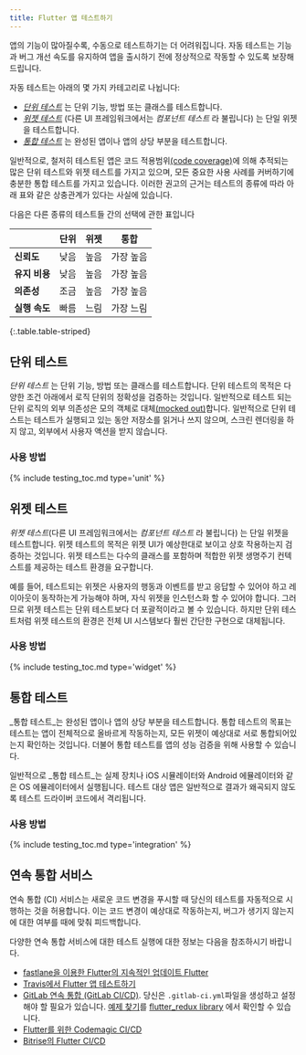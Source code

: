```yaml
---
title: Flutter 앱 테스트하기
---
```


앱의 기능이 많아질수록, 수동으로 테스트하기는 더 어려워집니다.
자동 테스트는 기능과 버그 개선 속도를 유지하여 앱을 출시하기 전에 정상적으로 작동할 수 있도록 보장해드립니다.

자동 테스트는 아래의 몇 가지 카테고리로 나뉩니다:

- [_단위 테스트_](#unit-tests) 는 단위 기능, 방법 또는 클래스를 테스트합니다.
- [_위젯 테스트_](#widget-tests) (다른 UI 프레임워크에서는 _컴포넌트 테스트_ 라 불립니다) 는 단일 위젯을 테스트합니다.
- [_통합 테스트_](#integration-tests) 는 완성된 앱이나 앱의 상당 부분을 테스트합니다.
  
일반적으로, 철저히 테스트된 앱은 코드 적용범위[(code coverage)](https://en.wikipedia.org/wiki/Code_coverage)에 의해 추적되는 많은 단위 테스트와 위젯 테스트를 가지고 있으며, 모든 중요한 사용 사례를 커버하기에 충분한 통합 테스트를 가지고 있습니다. 이러한 권고의 근거는 테스트의 종류에 따라 아래 표와 같은 상충관계가 있다는 사실에 있습니다.

 
다음은 다른 종류의 테스트들 간의 선택에 관한 표입니다

|                      | 단위   | 위젯 | 통합 |
|----------------------|--------|--------|-------------|
| **신뢰도**       | 낮음    | 높음 | 가장 높음     |
| **유지 비용** | 낮음    | 높음 | 가장 높음     |
| **의존성**     | 조금    | 높음   | 가장 높음        |
| **실행 속도**  | 빠름  | 느림 | 가장 느림     |
{:.table.table-striped}


## 단위 테스트

_단위 테스트_ 는 단위 기능, 방법 또는 클래스를 테스트합니다. 단위 테스트의 목적은 다양한 조건 아래에서 로직 단위의 정확성을 검증하는 것입니다.
일반적으로 테스트 되는 단위 로직의 외부 의존성은 모의 객체로 대체[(mocked out)](/cookbook/testing/mocking)합니다.
일반적으로 단위 테스트는 테스트가 실행되고 있는 동안 저장소를 읽거나 쓰지 않으며, 스크린 렌더링을 하지 않고, 외부에서 사용자 액션을 받지 않습니다.

### 사용 방법

{% include testing_toc.md type='unit' %} 

## 위젯 테스트

_위젯 테스트_(다른 UI 프레임워크에서는 _컴포넌트 테스트_ 라 불립니다) 는 단일 위젯을 테스트합니다. 위젯 테스트의 목적은 위젯 UI가 예상한대로 보이고 상호 작용하는지 검증하는 것입니다.
위젯 테스트는 다수의 클래스를 포함하며 적합한 위젯 생명주기 컨텍스트를 제공하는 테스트 환경을 요구합니다.

예를 들어, 테스트되는 위젯은 사용자의 행동과 이벤트를 받고 응답할 수 있어야 하고 레이아웃이 동작하는게 가능해야 하며, 자식 위젯을 인스턴스화 할 수 있어야 합니다.
그러므로 위젯 테스트는 단위 테스트보다 더 포괄적이라고 볼 수 있습니다.
하지만 단위 테스트처럼 위젯 테스트의 환경은 전체 UI 시스템보다 훨씬 간단한 구현으로 대체됩니다.

### 사용 방법

{% include testing_toc.md type='widget' %} 

## 통합 테스트

_통합 테스트_는 완성된 앱이나 앱의 상당 부분을 테스트합니다. 통합 테스트의 목표는 테스트는 앱이 전체적으로 올바르게 작동하는지, 모든 위젯이 예상대로 서로 통합되어있는지 확인하는 것입니다.
더불어 통합 테스트를 앱의 성능 검증을 위해 사용할 수 있습니다.

일반적으로 _통합 테스트_는 실제 장치나 
iOS 시뮬레이터와 Android 에뮬레이터와 같은 OS 에뮬레이터에서 실행됩니다.
테스트 대상 앱은 일반적으로 결과가 왜곡되지 않도록 테스트 드라이버 코드에서 격리됩니다.

### 사용 방법

{% include testing_toc.md type='integration' %}
  
## 연속 통합 서비스

연속 통합 (CI) 서비스는 새로운 코드 변경을 푸시할 때 당신의 테스트를 자동적으로 시행하는 것을 허용합니다.
이는 코드 변경이 예상대로 작동하는지, 버그가 생기지 않는지에 대한 여부를 때에 맞춰 피드백합니다.


다양한 연속 통합 서비스에 대한 테스트 실행에 대한 정보는 다음을 참조하시기 바랍니다.

* [fastlane을 이용한 Flutter의 지속적인 업데이트
  Flutter](/docs/deployment/fastlane-cd/)
* [Travis에서 Flutter 앱 테스트하기]({{site.flutter-medium}}/test-flutter-apps-on-travis-3fd5142ecd8c)
* [GitLab 연속 통합
  (GitLab CI/CD)](https://docs.gitlab.com/ee/ci/README.html#doc-nav).
  당신은 `.gitlab-ci.yml`파일을 생성하고 설정해야 할 필요가 있습니다. [예제 찾기](https://raw.githubusercontent.com/brianegan/flutter_redux/master/.gitlab-ci.yml)를 [flutter_redux library]({{site.github}}/brianegan/flutter_redux) 에서 확인할 수 있습니다.
* [Flutter를 위한 Codemagic CI/CD](https://blog.codemagic.io/getting-started-with-codemagic/)
* [Bitrise의 Flutter CI/CD](https://devcenter.bitrise.io/getting-started/getting-started-with-flutter-apps/)
